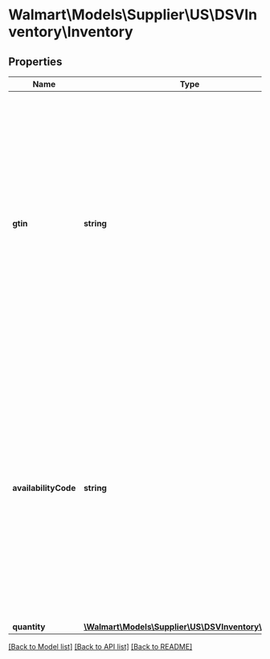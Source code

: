 # Walmart\Models\Supplier\US\DSVInventory\Inventory

## Properties

Name | Type | Description | Notes
------------ | ------------- | ------------- | -------------
**gtin** | **string** | Specifies the global trade item number (GTIN) item identifier.   The global trade item number is a 14-digit number, including the check digit, that is used worldwide and identifies the Each. If the user’s number is less than 14 digits, add zeros at the beginning. |
**availabilityCode** | **string** | Specifies how to manage the inventory update.   AC: The code used for standard inventory updates. Assign this code to an item with normal inventory.   AA: An item with infinite inventory. If users set AA as the availability code, they do not need to provide inventory for the item. |
**quantity** | [**\Walmart\Models\Supplier\US\DSVInventory\Quantity**](Quantity.md) |  |


[[Back to Model list]](./) [[Back to API list]](../../../../../README.md#supported-apis) [[Back to README]](../../../../../README.md)
